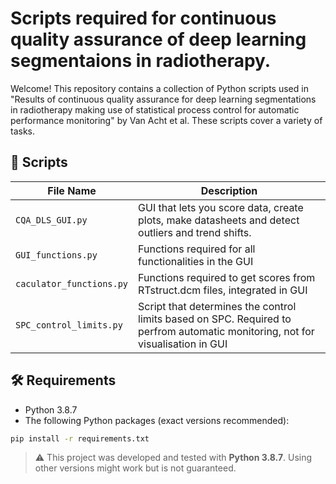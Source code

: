 # Scripts required for continuous quality assurance of deep learning segmentaions in radiotherapy.

Welcome! This repository contains a collection of Python scripts used in "Results of continuous quality assurance for deep learning segmentations in radiotherapy making use of statistical process control for automatic performance monitoring" by Van Acht et al. 
These scripts cover a variety of tasks.

## 📂 Scripts

| File Name       | Description                          |
|-----------------|--------------------------------------|
| `CQA_DLS_GUI.py`   | GUI that lets you score data, create plots, make datasheets and detect outliers and trend shifts.|
| `GUI_functions.py`    | Functions required for all functionalities in the GUI            |
| `caculator_functions.py`      | Functions required to get scores from RTstruct.dcm files, integrated in GUI   |
| `SPC_control_limits.py` | Script that determines the control limits based on SPC. Required to perfrom automatic monitoring, not for visualisation in GUI | 


## 🛠️ Requirements

- Python 3.8.7
- The following Python packages (exact versions recommended):

```bash
pip install -r requirements.txt
```
> ⚠️ This project was developed and tested with **Python 3.8.7**. Using other versions might work but is not guaranteed.
